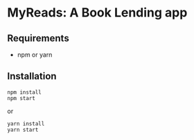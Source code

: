 # MyReads: A Book Lending app

## Requirements
- npm or yarn

## Installation
```
npm install
npm start
```

or

```
yarn install
yarn start
```
